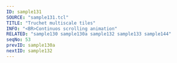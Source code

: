 ```yaml
---
ID: sample131
SOURCE: "sample131.tcl"
TITLE: "Truchet multiscale tiles"
INFO: "<BR>Continuos scrolling animation"
RELATED: "sample130 sample130a sample132 sample133 sample144"
seqNo: 53
prevID: sample130a
nextID: sample132
---
```

